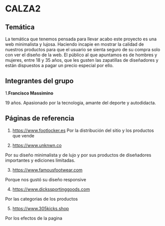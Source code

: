 # **CALZA2**

## Temática

La temática que tenemos pensada para llevar acabo este proyecto es una web minimalista y lujosa. Haciendo incapie en mostrar la calidad de nuestros productos para que el usuario se sienta seguro de su compra solo con ver el diseño de la web. 
El público al que apuntamos es de hombres y mujeres, entre 18 y 35 años, que les gusten las zapatillas de diseñadores y están dispuestos a pagar un precio especial por ello.


## Integrantes del grupo

1.**Francisco Massimino**

19 años. Apasionado por la tecnologia, amante del deporte y autodidacta. 


## Páginas de referencia
1. https://www.footlocker.es
Por la distribución del sitio y los productos que vende

2. https://www.unknwn.co

Por su diseño minimalista y de lujo y por sus productos de diseñadores importantes y ediciones limitadas.

3. https://www.famousfootwear.com

Porque nos gustó su diseño responsive

4. https://www.dickssportinggoods.com

Por las categorias de los productos

5. https://www.305kicks.shop

Por los efectos de la pagina

